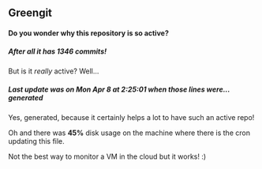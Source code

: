 ## Greengit

#### Do you wonder why this repository is so active?

##### After all it has 1346 commits!

But is it *really* active? Well...

##### Last update was on Mon Apr 8 at 2:25:01 when those lines were... generated

Yes, generated, because it certainly helps a lot to have such an active repo!

Oh and there was **45%** disk usage on the machine
where there is the cron updating this file.

Not the best way to monitor a VM in the cloud but it works! :)
